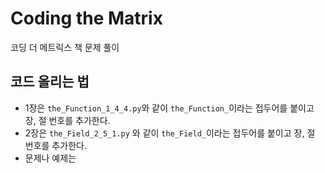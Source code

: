 # Coding the Matrix
코딩 더 메트릭스 책 문제 풀이

## 코드 올리는 법

- 1장은 `the_Function_1_4_4.py`와 같이 `the_Function_`이라는 접두어를 붙이고 장, 절 번호를 추가한다.
- 2장은 `the_Field_2_5_1.py` 와 같이 `the_Field_`이라는 접두어를 붙이고 장, 절 번호를 추가한다.
- 문제나 예제는 
